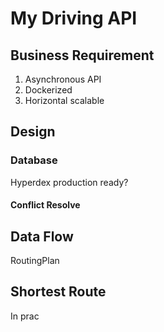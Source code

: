 # My Driving API 

## Business Requirement 

1. Asynchronous API 
2. Dockerized 
3. Horizontal scalable 


## Design 

### Database 

Hyperdex 
  production ready? 
  

#### Conflict Resolve 


## Data Flow 

RoutingPlan


## Shortest Route 

In prac